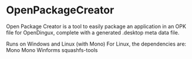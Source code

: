 # OpenPackageCreator
Open Package Creator is a tool to easily package an application in an OPK file for OpenDingux, complete with a generated .desktop meta data file.

Runs on Windows and Linux (with Mono)
For Linux, the dependencies are:
Mono
Mono Winforms
squashfs-tools
